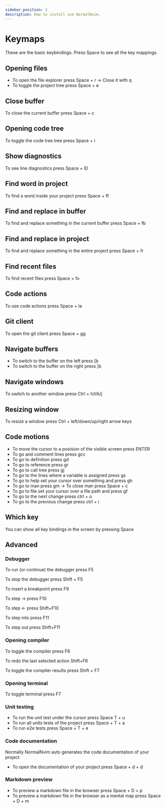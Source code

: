 ```yaml
---
sidebar_position: 2
description: How to install use NormalNvim.
---
```


# Keymaps
These are the basic keybindings. Press Space to see all the key mappings.

## Opening files

* To open the file explorer press Space + r → Close it with q
* To toggle the project tree press Space + e

## Close buffer
To close the current buffer press Space + c

## Opening code tree
To toggle the code tree tree press Space + i

## Show diagnostics
To see line diagnostics press Space + lD

## Find word in project
To find a word inside your project press Space + ff

## Find and replace in buffer
To find and replace something in the current buffer press Space + fb

## Find and replace in project
To find and replace something in the entire project press Space + fr

## Find recent files
To find recent files press Space + fo

## Code actions
To use code actions press Space + la

## Git client
To open the git client press Space + gg

## Navigate buffers

* To switch to the buffer on the left press [b
* To switch to the buffer on the right press ]b

## Navigate windows
To switch to another window press Ctrl + h/l/k/j

## Resizing window
To resize a window press Ctrl + left/down/up/right arrow keys

## Code motions

* To move the cursor to a posision of the visible screen press ENTER
* To go and comment lines press gcc
* To go to definition press gd
* To go to reference press gr
* To go to call tree press gj
* To go to the lines where a variable is assigned press gs
* To go to help set your cursor over something and press gh
* To go to man press gm → To close man press Space + c
* To go to file set your cursor over a file path and press gf
* To go to the next change press ctrl + o
* To go to the previous change press ctrl + i

## Which key
You can show all key bindings in the screen by pressing Space


## Advanced

### Debugger

To run (or continue) the debugger press F5

To stop the debugger press Shift + F5

To insert a breakpoint press F9

To step → press F10

To step ← press Shift+F10

To step into press F11

To step out press Shift+F11

### Opening compiler

To toggle the compiler press F6

To redo the last selected action Shift+F6

To toggle the compiler results press Shift + F7

### Opening terminal
To toggle terminal press F7

### Unit testing

* To run the unit test under the cursor press Space T + u
* To run all units tests of the project press Space + T + a
* To run e2e tests press Space + T + e

### Code documentation

Normally NormalNvim auto generates the code documentation of your project

* To open the documentation of your project press Space + d + d

### Markdown preview

* To preview a markdown file in the browser press Space + D + p
* To preview a markdown file in the browser as a mental map press Space + D + m
